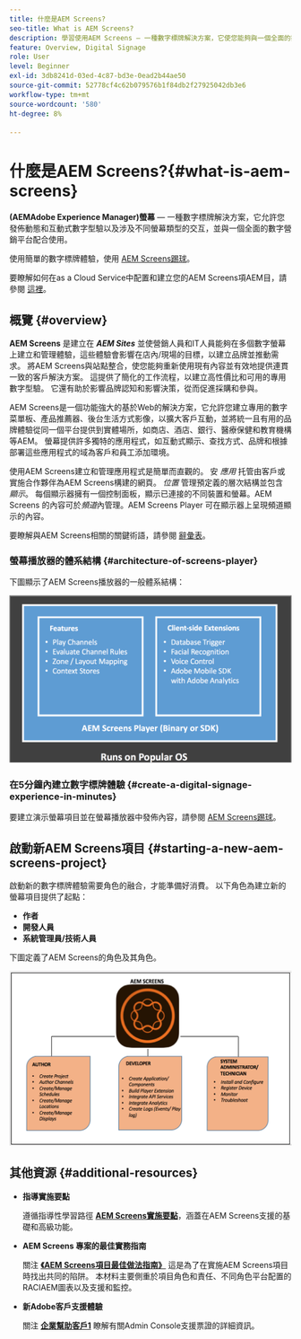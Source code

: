 ```yaml
---
title: 什麼是AEM Screens?
seo-title: What is AEM Screens?
description: 學習使用AEM Screens — 一種數字標牌解決方案，它使您能夠與一個全面的數字營銷平台一起發佈涉及不同螢幕類型的動態互動式數字型驗和交互。
feature: Overview, Digital Signage
role: User
level: Beginner
exl-id: 3db8241d-03ed-4c87-bd3e-0ead2b44ae50
source-git-commit: 52778cf4c62b079576b1f84db2f27925042db3e6
workflow-type: tm+mt
source-wordcount: '580'
ht-degree: 8%

---
```


# 什麼是AEM Screens?{#what-is-aem-screens}

**(AEMAdobe Experience Manager)螢幕**  — 一種數字標牌解決方案，它允許您發佈動態和互動式數字型驗以及涉及不同螢幕類型的交互，並與一個全面的數字營銷平台配合使用。

使用簡單的數字標牌體驗，使用 [AEM Screens踢球](kickstart-for-aem-screens.md)。

要瞭解如何在as a Cloud Service中配置和建立您的AEM Screens項AEM目，請參閱 [這裡](https://experienceleague.adobe.com/docs/experience-manager-cloud-service/screens-as-cloud-service/home.html?lang=en)。

## 概覽 {#overview}

**AEM Screens** 是建立在 ***AEM Sites*** 並使營銷人員和IT人員能夠在多個數字螢幕上建立和管理體驗，這些體驗會影響在店內/現場的目標，以建立品牌並推動需求。 將AEM Screens與站點整合，使您能夠重新使用現有內容並有效地提供連貫一致的客戶解決方案。 這提供了簡化的工作流程，以建立高性價比和可用的專用數字型驗。 它還有助於影響品牌認知和影響決策，從而促進採購和參與。

AEM Screens是一個功能強大的基於Web的解決方案，它允許您建立專用的數字菜單板、產品推薦器、後台生活方式影像，以擴大客戶互動，並將統一且有用的品牌體驗從同一個平台提供到實體場所，如商店、酒店、銀行、醫療保健和教育機構等AEM。 螢幕提供許多獨特的應用程式，如互動式顯示、查找方式、品牌和根據部署這些應用程式的域為客戶和員工添加環境。

使用AEM Screens建立和管理應用程式是簡單而直觀的。 安 *應用* 托管由客戶或實施合作夥伴為AEM Screens構建的網頁。 *位置* 管理預定義的層次結構並包含 *顯示*。 每個顯示器擁有一個控制面板，顯示已連接的不同裝置和螢幕。AEM Screens 的內容可於&#x200B;*頻道*&#x200B;內管理。AEM Screens Player 可在顯示器上呈現頻道顯示的內容。

要瞭解與AEM Screens相關的關鍵術語，請參閱 [辭彙表](screens-glossary.md)。

### 螢幕播放器的體系結構 {#architecture-of-screens-player}

下圖顯示了AEM Screens播放器的一般體系結構：

![chlimage_1-29](assets/chlimage_1-29.png)

### 在5分鐘內建立數字標牌體驗 {#create-a-digital-signage-experience-in-minutes}

要建立演示螢幕項目並在螢幕播放器中發佈內容，請參閱 [AEM Screens踢球](kickstart-for-aem-screens.md)。

## 啟動新AEM Screens項目 {#starting-a-new-aem-screens-project}

啟動新的數字標牌體驗需要角色的融合，才能準備好消費。 以下角色為建立新的螢幕項目提供了起點：

* **作者**
* **開發人員**
* **系統管理員/技術人員**

下圖定義了AEM Screens的角色及其角色。

![chlimage_1-30](assets/chlimage_1-30.png)


## 其他資源 {#additional-resources}

* **指導實施要點**

   遵循指導性學習路徑 **[AEM Screens實施要點](https://guided.adobe.com/?launch=AEM-7a#recommended/solutions/experience-manager)**，涵蓋在AEM Screens支援的基礎和高級功能。

* **AEM Screens 專案的最佳實務指南**

   關注 **[《AEM Screens項目最佳做法指南》](https://docs.adobe.com/content/help/zh-Hant/experience-manager-screens/using/about-guide.html)** 這是為了在實施AEM Screens項目時找出共同的陷阱。 本材料主要側重於項目角色和責任、不同角色平台配置的RACIAEM圖表以及支援和監控。

* **新Adobe客戶支援體驗**

   關注 **[企業幫助客戶1](https://docs.adobe.com/content/help/en/customer-one/using/home.htmlhome.html#)** 瞭解有關Admin Console支援票證的詳細資訊。
